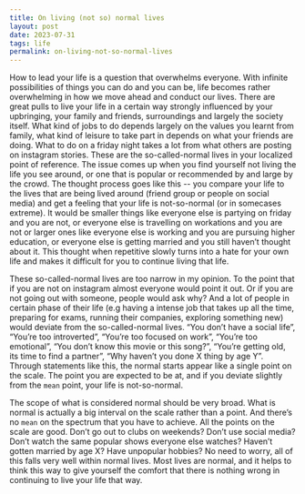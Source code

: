 ```yaml
---
title: On living (not so) normal lives
layout: post
date: 2023-07-31
tags: life
permalink: on-living-not-so-normal-lives
---
```

How to lead your life is a question that overwhelms everyone. With infinite possibilities of things you can do and you can be, life becomes rather overwhelming in how we move ahead and conduct our lives. There are great pulls to live your life in a certain way strongly influenced by your upbringing, your family and friends, surroundings and largely the society itself. What kind of jobs to do depends largely on the values you learnt from family, what kind of leisure to take part in depends on what your friends are doing. What to do on a friday night takes a lot from what others are posting on instagram stories. These are the so-called-normal lives in your localized point of reference. The issue comes up when you find yourself not living the life you see around, or one that is popular or recommended by and large by the crowd. The thought process goes like this -- you compare your life to the lives that are being lived around (friend group or people on social media) and get a feeling that your life is not-so-normal (or in somecases extreme). It would be smaller things like everyone else is partying on friday and you are not, or everyone else is travelling on workations and you are not or larger ones like everyone else is working and you are pursuing higher education, or everyone else is getting married and you still haven’t thought about it. This thought when repetitive slowly turns into a hate for your own life and makes it difficult for you to continue living that life.

These so-called-normal lives are too narrow in my opinion. To the point that if you are not on instagram almost everyone would point it out. Or if you are not going out with someone, people would ask why? And a lot of people in certain phase of their life (e.g having a intense job that takes up all the time, preparing for exams, running their companies, exploring something new) would deviate from the so-called-normal lives. “You don’t have a social life”, “You’re too introverted”, “You’re too focused on work”, “You’re too emotional”, “You don’t know this movie or this song?”, “You’re getting old, its time to find a partner”, “Why haven’t you done X thing by age Y”. Through statements like this, the normal starts appear like a single point on the scale. The point you are expected to be at, and if you deviate slightly from the `mean` point, your life is not-so-normal.

The scope of what is considered normal should be very broad. What is normal is actually a big interval on the scale rather than a point. And there’s no `mean` on the spectrum that you have to achieve. All the points on the scale are good. Don’t go out to clubs on weekends? Don’t use social media? Don’t watch the same popular shows everyone else watches? Haven’t gotten married by age X? Have unpopular hobbies? No need to worry, all of this falls very well within normal lives. Most lives are normal, and it helps to think this way to give yourself the comfort that there is nothing wrong in continuing to live your life that way.